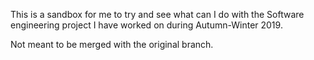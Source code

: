 This is a sandbox for me to try and see what can I do with the Software engineering project I have worked on during Autumn-Winter 2019.

Not meant to be merged with the original branch.